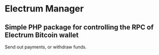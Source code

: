 # Electrum Manager
## Simple PHP package for controlling the RPC of Electrum Bitcoin wallet

Send out payments, or withdraw funds.
